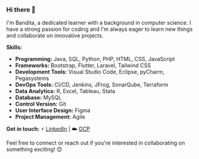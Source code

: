 ### Hi there 👋

I'm Bandita, a dedicated learner with a background in computer science. I have a strong passion for coding and I'm always eager to learn new things and collaborate on innovative projects.

**Skills:**
- **Programming:** Java, SQL, Python, PHP, HTML, CSS, JavaScript
- **Frameworks:** Bootstrap, Flutter, Laravel, Tailwind CSS
- **Development Tools:** Visual Studio Code, Eclipse, pyCharm, Pegasystems
- **DevOps Tools:** CI/CD, Jenkins, JFrog, SonarQube, Terraform
- **Data Analytics:** R, Excel, Tableau, Stata
- **Database:** MySQL
- **Control Version:** Git
- **User Interface Design:** Figma
- **Project Management:** Agile

**Get in touch:**
⚡️ [LinkedIn](https://www.linkedin.com/in/banditakul) |
☁️ [GCP](https://g.dev/betamemo)

Feel free to connect or reach out if you're interested in collaborating on something exciting! 😊

<!--
**betamemo/betamemo** is a ✨ _special_ ✨ repository because its `README.md` (this file) appears on your GitHub profile.

Here are some ideas to get you started:

- 🔭 I’m currently working on ...
- 🌱 I’m currently learning ...
- 👯 I’m looking to collaborate on ...
- 🤔 I’m looking for help with ...
- 💬 Ask me about ...
- 📫 How to reach me: ...
- 😄 Pronouns: ...
- ⚡ Fun fact: ...
-->
